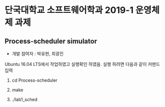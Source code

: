# 단국대학교 소프트웨어학과 2019-1 운영체제 과제
## Process-scheduler simulator

- 개발 참여자 : 박유현, 최광진

Ubuntu 16.04 LTS에서 작업하였고 실행확인 하였음.
실행 하려면 다음과 같이 커맨드 입력

1. cd Process-scheduler

2. make

3. ./lab1_sched
